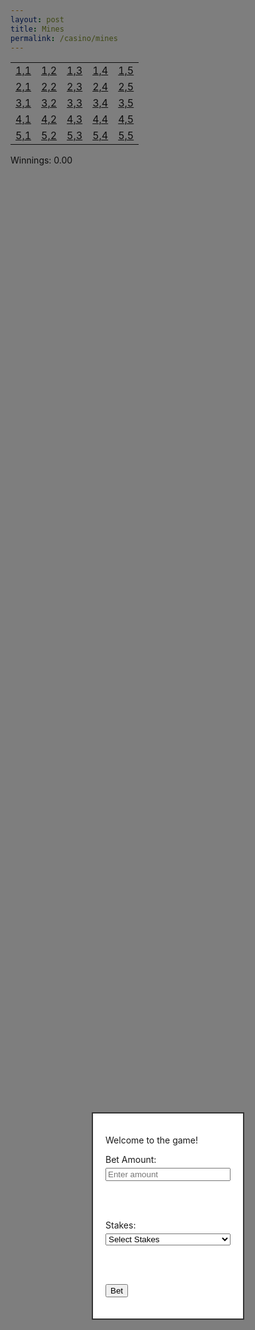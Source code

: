 ```yaml
---
layout: post
title: Mines 
permalink: /casino/mines
---
```


<!-- Game Board Table -->
<table>
  <tr>
    <td><a href="#">1,1</a></td>
    <td><a href="#">1,2</a></td>
    <td><a href="#">1,3</a></td>
    <td><a href="#">1,4</a></td>
    <td><a href="#">1,5</a></td>
  </tr>
  <tr>
    <td><a href="#">2,1</a></td>
    <td><a href="#">2,2</a></td>
    <td><a href="#">2,3</a></td>
    <td><a href="#">2,4</a></td>
    <td><a href="#">2,5</a></td>
  </tr>
  <tr>
    <td><a href="#">3,1</a></td>
    <td><a href="#">3,2</a></td>
    <td><a href="#">3,3</a></td>
    <td><a href="#">3,4</a></td>
    <td><a href="#">3,5</a></td>
  </tr>
  <tr>
    <td><a href="#">4,1</a></td>
    <td><a href="#">4,2</a></td>
    <td><a href="#">4,3</a></td>
    <td><a href="#">4,4</a></td>
    <td><a href="#">4,5</a></td>
  </tr>
  <tr>
    <td><a href="#">5,1</a></td>
    <td><a href="#">5,2</a></td>
    <td><a href="#">5,3</a></td>
    <td><a href="#">5,4</a></td>
    <td><a href="#">5,5</a></td>
  </tr>
</table>

<!-- Popup Modal for Stakes and Bet Amount -->
<div id="popup" style="display: block; position: fixed; top: 50%; left: 50%; transform: translate(-50%, -50%); border: 2px solid #333; padding: 20px; background-color: white; z-index: 10; width: 200px;">
  <p>Welcome to the game!</p>
  
  <!-- Bet Amount Input -->
  <label for="betAmount">Bet Amount:</label>
  <input type="number" id="betAmount" placeholder="Enter amount" style="width: 100%; margin-top: 5px;">
  
  <br><br>
  
  <!-- Stakes Dropdown Menu -->
  <label for="stakes">Stakes:</label>
  <select id="stakes" style="width: 100%; margin-top: 5px;">
    <option value="" disabled selected>Select Stakes</option>
    <option value="low">Low Stakes</option>
    <option value="medium">Medium Stakes</option>
    <option value="high">High Stakes</option>
  </select>
  
  <br><br>
  
  <button id="betButton">Bet</button>
  <p id="error" style="color: red; display: none; margin-top: 10px;">Please enter a valid amount and select stakes.</p>
</div>

<!-- Background Overlay -->
<div id="overlay" style="display: block; position: fixed; top: 0; left: 0; width: 100%; height: 100%; background-color: rgba(0, 0, 0, 0.5); z-index: 5;"></div>

<!-- Winnings Display -->
<div id="winningsDisplay" style="margin-top: 10px;">Winnings: 0.00</div>

<script>
let clickedCells = new Set();
let gameEnded = false;
let betAmount = 0;

// Function to start game by sending POST request with stakes level
function startGame(stakes) {
  fetch(`http://localhost:8085/api/casino/mines/stakes/${stakes}`, {
    method: 'POST'
  })
  .then(response => {
    if (response.ok) {
      console.log("Game started with stakes:", stakes);
      document.getElementById("popup").style.display = "none";
      document.getElementById("overlay").style.display = "none";
      betAmount = Number(document.getElementById("betAmount").value); // Store bet amount
    } else {
      console.error("Failed to start game");
    }
  });
}

// Event listener for Bet button
document.getElementById("betButton").onclick = function() {
  const bet = document.getElementById("betAmount").value;
  const stakes = document.getElementById("stakes").value;

  if (bet && !isNaN(bet) && Number(bet) >= 1000 && stakes) {
    startGame(stakes.toLowerCase()); // Start the game with selected stakes
  } else {
    let errorMessage = "Please enter a valid amount and select stakes.";
    if (!bet || isNaN(bet) || Number(bet) < 1000) {
      errorMessage = "Bet amount must be at least 1000.";
    } else if (!stakes) {
      errorMessage = "Please select stakes.";
    }
    document.getElementById("error").textContent = errorMessage;
    document.getElementById("error").style.display = "block";
  }
};

// Function to end game and disable all cells
function endGame(message) {
  gameEnded = true;
  alert(message);
  document.querySelectorAll("table td a").forEach(cell => cell.classList.add("disabled"));
}

// Event listeners for board cell clicks
document.querySelectorAll("table td a").forEach(cell => {
  cell.onclick = function(event) {
    event.preventDefault();

    if (gameEnded) return; // Stop if the game is already over

    const cellCoords = this.textContent;
    if (clickedCells.has(cellCoords)) return; // Ignore if cell is already clicked

    clickedCells.add(cellCoords); // Mark cell as clicked

    // Remove the coordinates text
    this.textContent = ""; // Clear the text content of the clicked cell

    const [xCoord, yCoord] = cellCoords.split(',').map(Number);

    // Send GET request to check for a mine at (xCoord, yCoord)
    fetch(`http://localhost:8085/api/casino/mines/${xCoord - 1}/${yCoord - 1}`)
      .then(response => response.json())
      .then(isMine => {
        if (isMine) {
          endGame("Boom! You hit a mine! Game Over.");
        } else {
          alert("Safe! No mine here.");
          updateWinnings(); // Update winnings if cell is safe
        }
      })
      .catch(error => console.error("Error checking mine:", error));
  };
});

// Function to update winnings display by multiplying multiplier with bet amount
function updateWinnings() {
  fetch("http://localhost:8085/api/casino/mines/winnings")
    .then(response => response.json())
    .then(multiplier => {
      const winnings = betAmount * multiplier;
      document.getElementById("winningsDisplay").textContent = `Winnings: ${winnings.toFixed(2)}`;
    })
    .catch(error => console.error("Error fetching winnings:", error));
}
</script>

<style>
/* Disabled cell style */
table td a.disabled {
  pointer-events: none;
  color: gray;
}
</style>
